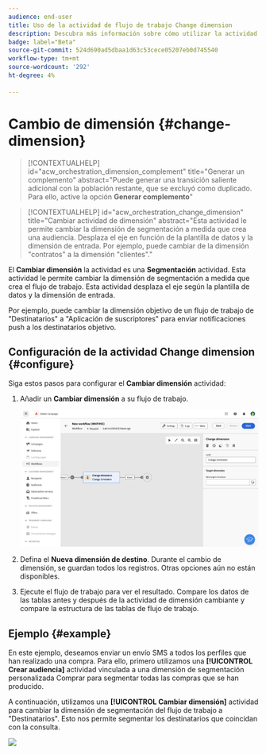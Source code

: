 ```yaml
---
audience: end-user
title: Uso de la actividad de flujo de trabajo Change dimension
description: Descubra más información sobre cómo utilizar la actividad del flujo de trabajo Cambiar dimensión
badge: label="Beta"
source-git-commit: 524d690ad5dbaa1d63c53cece05207eb0d745540
workflow-type: tm+mt
source-wordcount: '292'
ht-degree: 4%

---
```



# Cambio de dimensión {#change-dimension}

>[!CONTEXTUALHELP]
>id="acw_orchestration_dimension_complement"
>title="Generar un complemento"
>abstract="Puede generar una transición saliente adicional con la población restante, que se excluyó como duplicado. Para ello, active la opción **Generar complemento**"

>[!CONTEXTUALHELP]
>id="acw_orchestration_change_dimension"
>title="Cambiar actividad de dimensión"
>abstract="Esta actividad le permite cambiar la dimensión de segmentación a medida que crea una audiencia. Desplaza el eje en función de la plantilla de datos y la dimensión de entrada. Por ejemplo, puede cambiar de la dimensión &quot;contratos&quot; a la dimensión &quot;clientes&quot;."

El **Cambiar dimensión** la actividad es una **Segmentación** actividad. Esta actividad le permite cambiar la dimensión de segmentación a medida que crea el flujo de trabajo.
Esta actividad desplaza el eje según la plantilla de datos y la dimensión de entrada.

Por ejemplo, puede cambiar la dimensión objetivo de un flujo de trabajo de &quot;Destinatarios&quot; a &quot;Aplicación de suscriptores&quot; para enviar notificaciones push a los destinatarios objetivo.

## Configuración de la actividad Change dimension {#configure}

Siga estos pasos para configurar el **Cambiar dimensión** actividad:

1. Añadir un **Cambiar dimensión** a su flujo de trabajo.

   ![](../assets/workflow-change-dimension.png)

1. Defina el **Nueva dimensión de destino**. Durante el cambio de dimensión, se guardan todos los registros. Otras opciones aún no están disponibles.

1. Ejecute el flujo de trabajo para ver el resultado. Compare los datos de las tablas antes y después de la actividad de dimensión cambiante y compare la estructura de las tablas de flujo de trabajo.

## Ejemplo {#example}

En este ejemplo, deseamos enviar un envío SMS a todos los perfiles que han realizado una compra. Para ello, primero utilizamos una **[!UICONTROL Crear audiencia]** actividad vinculada a una dimensión de segmentación personalizada Comprar para segmentar todas las compras que se han producido.

A continuación, utilizamos una **[!UICONTROL Cambiar dimensión]** actividad para cambiar la dimensión de segmentación del flujo de trabajo a &quot;Destinatarios&quot;. Esto nos permite segmentar los destinatarios que coincidan con la consulta.

![](assets/workflow-change-dimension-example.png)
